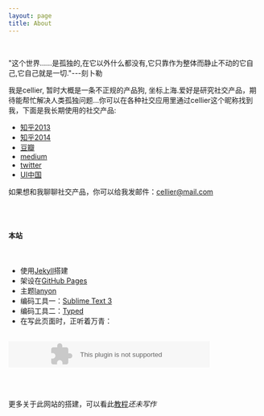 ```yaml
---
layout: page
title: About
---
```

<br>

<p class="message">
"这个世界……是孤独的,在它以外什么都没有,它只靠作为整体而静止不动的它自己,它自己就是一切."---刻卜勒</p>

我是cellier, 暂时大概是一条不正规的产品狗, 坐标上海.爱好是研究社交产品，期待能帮忙解决人类孤独问题...你可以在各种社交应用里通过cellier这个昵称找到我，下面是我长期使用的社交产品:

* <a href="http://www.zhihu.com/people/cellier" target="_blank">知乎2013</a>
* <a href="http://www.zhihu.com/people/cellier_" target="_blank">知乎2014</a>
* <a href="http://www.douban.com/people/cellier/" target="_blank">豆瓣</a>
* <a href="https://medium.com/@cellier" target="_blank">medium</a>
* <a href="https://twitter.com/cellier_" target="_blank">twitter</a>
* <a href="http://i.ui.cn/ucenter/93343" target="_blank">UI中国</a>

如果想和我聊聊社交产品，你可以给我发邮件：[cellier@mail.com](mailto:cellier@mail.com)

<br><br>

#### 本站
<br>

* 使用<a href="http://jekyllrb.com" target="_blank">Jekyll</a>搭建
* 架设在<a href="https://pages.github.com" target="_blank">GitHub Pages</a>
* 主题<a href="https://github.com/poole/lanyon" target="_blank">lanyon</a>
* 编码工具一：<a href="http://sublimetext.com" target="_blank">Sublime Text 3</a>
* 编码工具二：<a href="http://realmacsoftware.com/typed" target="_blank">Typed</a>
* 在写此页面时，正听着万青：

<br>
<embed src="http://music.163.com/style/swf/widget.swf?sid=386840&type=2&auto=0&width=280&height=32" width="400" height="52"  allowNetworking="all"></embed>

<br><br>

更多关于此网站的搭建，可以看此[教程](https://www.baidu.com)*还未写作*


